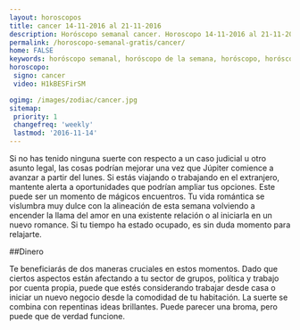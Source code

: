 ```yaml
---
layout: horoscopos
title: cancer 14-11-2016 al 21-11-2016 
description: Horóscopo semanal cancer. Horoscopo 14-11-2016 al 21-11-2016. Horoscopos univision gratis
permalink: /horoscopo-semanal-gratis/cancer/
home: FALSE
keywords: horóscopo semanal, horóscopo de la semana, horóscopo, horóscopo gratis,horóscopos, horóscopo esperanza gracia, horoscopos cancer la semana, horóscopos gratis, Tarot, Astrologia, Zodíaco, cancer, horoscopo gratis
horoscopo:
 signo: cancer
 video: H1kBESFirSM

ogimg: /images/zodiac/cancer.jpg
sitemap:
 priority: 1
 changefreq: 'weekly'
 lastmod: '2016-11-14'
---
```



Si no has tenido ninguna suerte con respecto a un caso judicial u otro asunto legal, las cosas podrían mejorar una vez que Júpiter comience a avanzar a partir del lunes. Si estás viajando o trabajando en el extranjero, mantente alerta a oportunidades que podrían ampliar tus opciones. Este puede ser un momento de mágicos encuentros. Tu vida romántica se vislumbra muy dulce con la alineación de esta semana volviendo a encender la llama del amor en una existente relación o al iniciarla en un nuevo romance. Si tu tiempo ha estado ocupado, es sin duda momento para relajarte.

##Dinero

Te beneficiarás de dos maneras cruciales en estos momentos. Dado que ciertos aspectos están afectando a tu sector de grupos, política y trabajo por cuenta propia, puede que estés considerando trabajar desde casa o iniciar un nuevo negocio desde la comodidad de tu habitación. La suerte se combina con repentinas ideas brillantes. Puede parecer una broma, pero puede que de verdad funcione.